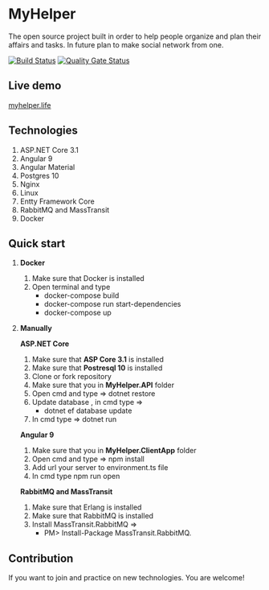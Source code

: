 # MyHelper

The open source project built in order to help people organize and plan their affairs and tasks.
In future plan to make social network from one.

[![Build Status](https://dev.azure.com/PavloHrudiev/MyHelper/_apis/build/status/pastore.MyHelper?branchName=master)](https://dev.azure.com/PavloHrudiev/MyHelper/_build/latest?definitionId=1&branchName=master) [![Quality Gate Status](https://sonarcloud.io/api/project_badges/measure?project=pastore_MyHelper&metric=alert_status)](https://sonarcloud.io/dashboard?id=pastore_MyHelper)

**Live demo**
----------------
[myhelper.life](https://myhelper.life)

**Technologies**
----------------
1. ASP.NET Core 3.1
2. Angular 9
3. Angular Material
4. Postgres 10
5. Nginx
6. Linux
7. Entty Framework Core
8. RabbitMQ and MassTransit
9. Docker

**Quick start**
----------------
1) **Docker**
   1. Make sure that Docker is installed
   2. Open terminal and type 
        - docker-compose build
        - docker-compose run start-dependencies
        - docker-compose up

2) **Manually**

    **ASP.NET Core**

    1. Make sure that **ASP Core 3.1** is installed 
    2. Make sure that **Postresql 10** is installed 
    3. Clone or fork repository
    4. Make sure that you in **MyHelper.API** folder
    5. Open cmd and type => dotnet restore
    6. Update database , in cmd type => 
        - dotnet ef database update
    7. In cmd type => dotnet run 

    **Angular 9**

    1. Make sure that you in **MyHelper.ClientApp** folder
    2. Open cmd and type => npm install
    3. Add url your server to environment.ts file
    4. In cmd type npm run open

    **RabbitMQ and MassTransit**

    1. Make sure that Erlang is installed
    2. Make sure that RabbitMQ is installed
    3. Install MassTransit.RabbitMQ =>
        - PM> Install-Package MassTransit.RabbitMQ.

**Contribution**
----------------

If you want to join and practice on new technologies.
You are welcome!

